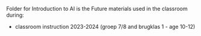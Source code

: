 Folder for Introduction to AI is the Future materials used in the classroom during:
- classroom instruction 2023-2024 (groep 7/8 and brugklas 1 - age 10-12)
